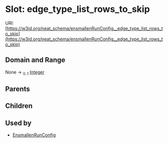
# Slot: edge_type_list_rows_to_skip




URI: [https://w3id.org/neat_schema/ensmallenRunConfig__edge_type_list_rows_to_skip](https://w3id.org/neat_schema/ensmallenRunConfig__edge_type_list_rows_to_skip)


## Domain and Range

None &#8594;  <sub>0..1</sub> [Integer](types/Integer.md)

## Parents


## Children


## Used by

 * [EnsmallenRunConfig](EnsmallenRunConfig.md)
